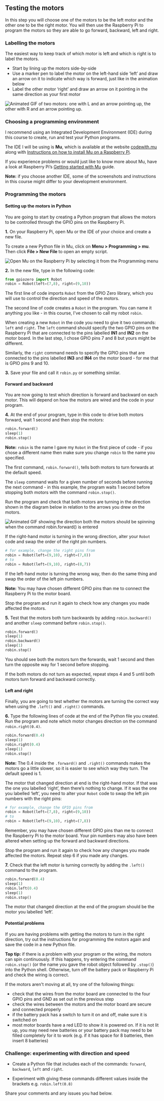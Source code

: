 [comment]: # (
Is this step open? Y/N
If so, short description of this step:
Related links:
Related files:
)

## Testing the motors

In this step you will choose one of the motors to be the left motor and the other one to be the right motor. You will then use the Raspberry Pi to program the motors so they are able to go forward, backward, left and right.

### Labelling the motors

The easiest way to keep track of which motor is left and which is right is to label the motors. 

+ Start by lining up the motors side-by-side
+ Use a marker pen to label the motor on the left-hand side ‘left’ and draw an arrow on it to indicate which way is forward, just like in the animation below
+ Label the other motor ‘right’ and draw an arrow on it pointing in the same direction as your first motor

![Animated GIF of two motors: one with L and an arrow pointing up, the other with R and an arrow pointing up.](images/)

### Choosing a programming environment

I recommend using an Integrated Development Environment (IDE) during this course to create, run and test your Python programs. 

The IDE I will be using is **Mu**, which is available at the website [codewith.mu](https://codewith.mu/) along with [Instructions on how to install Mu on a Raspberry Pi](https://codewith.mu/en/howto/1.0/install_raspberry_pi). 

[comment]: # (Mu was installed already on my Pi. Does it depend on version of Raspbian?)

If you experience problems or would just like to know more about Mu, have a look at Raspberry Pi’s [Getting started with Mu](https://projects.raspberrypi.org/en/projects/getting-started-with-mu) guide.

**Note:** if you choose another IDE, some of the screenshots and instructions in this course might differ to your development environment.

### Programming the motors

#### Setting up the motors in Python

You are going to start by creating a Python program that allows the motors to be controlled through the GPIO pins on the Raspberry Pi.

**1.** On your Raspberry Pi, open Mu or the IDE of your choice and create a new file. 

To create a new Python file in Mu, click on **Menu > Programming > mu**. Then click **File > New File** to open an empty script.

![Open Mu on the Raspberry Pi by selecting it from the Programming menu](https://codewith.mu/img/en/howto/pi_open_mu.png)

[comment]: # (Image taken from the Mu website https://codewith.mu/en/howto/1.0/install_raspberry_pi. The icon was the Python icon on my Raspberry Pi, not the Mu icon)

**2.** In the new file, type in the following code:

~~~ python
from gpiozero import Robot
robin = Robot(left=(7,8), right=(9,10))
~~~

The first line of code imports `Robot` from the GPIO Zero library, which you will use to control the direction and speed of the motors. 

The second line of code creates a `Robot` in the program. You can name it anything you like - in this course, I've chosen to call my robot `robin`. 
<!-- can you name it robot or Robot?? -->

When creating a new `Robot` in the code you need to give it two commands: `left` and `right`. The `left` command should specify the two GPIO pins on the Raspberry Pi that are connected to the pins labelled **IN1** and **IN2** on the motor board. In the last step, I chose GPIO pins 7 and 8 but yours might be different.

Similarly, the `right` command needs to specify the GPIO pins that are connected to the pins labelled **IN3** and **IN4** on the motor board - for me that is GPIO pins 9 and 10.

**3.** Save your file and call it `robin.py` or something similar. 

#### Forward and backward

You are now going to test which direction is forward and backward on each motor. This will depend on how the motors are wired and the code in your program.

**4.** At the end of your program, type in this code to drive both motors forward, wait 1 second and then stop the motors:

~~~ python
robin.forward()
sleep(1)
robin.stop()
~~~

**Note:** `robin` is the name I gave my `Robot` in the first piece of code - if you chose a different name then make sure you change `robin` to the name you specified. 

The first command, `robin.forward()`, tells both motors to turn forwards at the default speed.

The `sleep` command waits for a given number of seconds before running the next command - in this example, the program waits 1 second before stopping both motors with the command `robin.stop()`. 

Run the program and check that both motors are turning in the direction shown in the diagram below in relation to the arrows you drew on the motors.

![Animated GIF showing the direction both the motors should be spinning when the command robin.forward() is entered](images/)

If the right-hand motor is turning in the wrong direction, alter your `Robot` code and swap the order of the right pin numbers.

~~~ python
# for example, change the right pins from
robin = Robot(left=(9,10), right=(7,8))
# to
robin = Robot(left=(9,10), right=(8,7))
~~~

If the left-hand motor is turning the wrong way, then do the same thing and swap the order of the left pin numbers.

**Note:** You may have chosen different GPIO pins than me to connect the Raspberry Pi to the motor board.

Stop the program and run it again to check how any changes you made affected the motors.

**5.** Test that the motors both turn backwards by adding `robin.backward()` and another `sleep` command before `robin.stop()`.

~~~ python
robin.forward()
sleep(1)
robin.backward()
sleep(1)
robin.stop()
~~~

You should see both the motors turn the forwards, wait 1 second and then turn the opposite way for 1 second before stopping.

If the both motors do not turn as expected, repeat steps 4 and 5 until both motors turn forward and backward correctly.

#### Left and right

Finally, you are going to test whether the motors are turning the correct way when using the `.left()` and `.right()` commands.

**6.** Type the following lines of code at the end of the Python file you created. Run the program and note which motor changes direction on the command `robin.right(0.4)`.

~~~ python
robin.forward(0.4)
sleep(1)
robin.right(0.4)
sleep(1)
robin.stop()
~~~

**Note:** The 0.4 inside the `.forward()` and `.right()` commands makes the motors go a little slower, so it is easier to see which way they turn. The default speed is 1.

The motor that changed direction at end is the right-hand motor. If that was the one you labelled ‘right’, then there’s nothing to change. If it was the one you labelled ‘left’, you need to alter your `Robot` code to swap the left pin numbers with the right pins:

~~~ python
# for example, change the GPIO pins from
robin = Robot(left=(7,8), right=(9,10))
# to
robin = Robot(left=(9,10), right=(7,8))
~~~

Remember, you may have chosen different GPIO pins than me to connect the Raspberry Pi to the motor board. Your pin numbers may also have been altered when setting up the forward and backward directions.

Stop the program and run it again to check how any changes you made affected the motors. Repeat step 6 if you made any changes.

**7.** Check that the left motor is turning correctly by adding the `.left()` command to the program.

~~~python
robin.forward(0.4)
sleep(1)
robin.left(0.4)
sleep(1)
robin.stop()
~~~

The motor that changed direction at the end of the program should be the motor you labelled ‘left’.

#### Potential problems

If you are having problems with getting the motors to turn in the right direction, try out the instructions for programming the motors again and save the code in a new Python file.

**Top tip:** if there is a problem with your program or the wiring, the motors can spin continuously. If this happens, try entering the command `robin.stop()` (or the name you gave the robot object followed by `.stop()`) into the Python shell. Otherwise, turn off the battery pack or Raspberry Pi and check the wiring is correct.

If the motors aren't moving at all, try one of the following things:

+ check that the wires from the motor board are connected to the four GPIO pins and GND as set out in the previous step
+ check the wires between the motors and the motor board are secure and connected properly
+ if the battery pack has a switch to turn it on and off, make sure it is switched on
+ most motor boards have a red LED to show it is powered on. If it is not lit up, you may need new batteries or your battery pack may need to be filled completely for it to work (e.g. if it has space for 8 batteries, then insert 8 batteries)

### Challenge: experimenting with direction and speed

+ Create a Python file that includes each of the commands: `forward`, `backward`, `left` and `right`. 

+ Experiment with giving these commands different values inside the brackets e.g. `robin.left(0.8)`

Share your comments and any issues you had below.